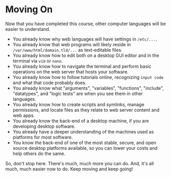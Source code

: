 # Moving On

Now that you have completed this course, other computer languages will be easier to understand.

- You already know why web languages will have settings in `/etc/...`.
- You already know that web programs will likely reside in `/var/www/html/domain.tld/...` as text-editable files.
- You already know how to edit both on a desktop GUI editor and in the terminal via `vim` or `nano`.
- You already know how to navigate the terminal and perform basic operations on the web server that hosts your software.
- You already know how to follow tutorials online, recognizing `input code` and what that code probably does.
- You already know what "arguments", "variables", "functions", "include", "datatypes", and "logic tests" are when you see them in other languages.
- You already know how to create scripts and symlinks, manage permissions, and locate files as they relate to web server content and web apps.
- You already know the back-end of a desktop machine, if you are developing desktop software.
- You already have a deeper understanding of the machines used as platforms for most software.
- You know the back-end of one of the most stable, secure, and open source desktop platforms available, so you can lower your costs and help others do the same.

So, don't stop here. There's much, much more you can do. And, it's all much, much easier now to do. Keep moving and keep going!
